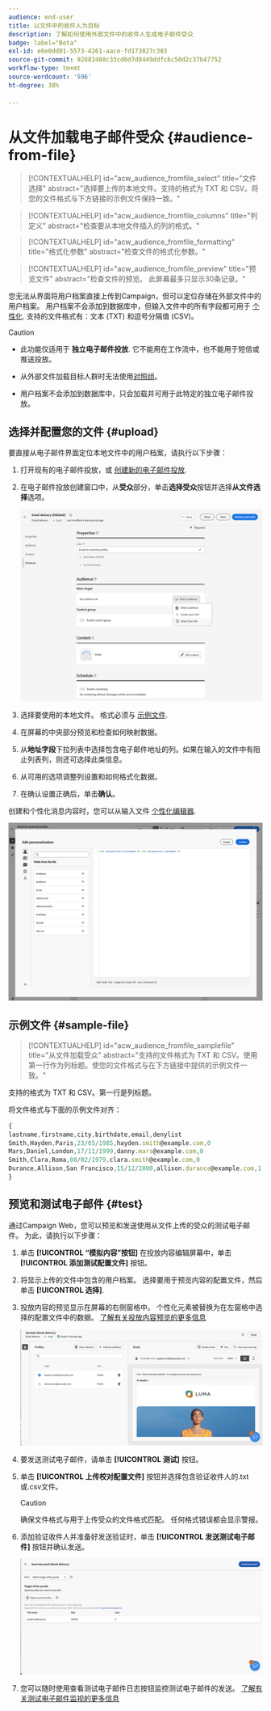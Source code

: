 ```yaml
---
audience: end-user
title: 以文件中的收件人为目标
description: 了解如何使用外部文件中的收件人生成电子邮件受众
badge: label="Beta"
exl-id: e6e0dd01-5573-4261-aace-fd173827c383
source-git-commit: 92882488c33cd0d7d8449ddfc6c50d2c37b47752
workflow-type: tm+mt
source-wordcount: '596'
ht-degree: 38%

---
```


# 从文件加载电子邮件受众 {#audience-from-file}

>[!CONTEXTUALHELP]
>id="acw_audience_fromfile_select"
>title="文件选择"
>abstract="选择要上传的本地文件。支持的格式为 TXT 和 CSV。将您的文件格式与下方链接的示例文件保持一致。"

>[!CONTEXTUALHELP]
>id="acw_audience_fromfile_columns"
>title="列定义"
>abstract="检查要从本地文件插入的列的格式。"

>[!CONTEXTUALHELP]
>id="acw_audience_fromfile_formatting"
>title="格式化参数"
>abstract="检查文件的格式化参数。"


>[!CONTEXTUALHELP]
>id="acw_audience_fromfile_preview"
>title="预览文件"
>abstract="检查文件的预览。 此屏幕最多只显示30条记录。"



您无法从界面将用户档案直接上传到Campaign，但可以定位存储在外部文件中的用户档案。 用户档案不会添加到数据库中，但输入文件中的所有字段都可用于 [个性化](../personalization/gs-personalization.md). 支持的文件格式有：文本 (TXT) 和逗号分隔值 (CSV)。

>[!CAUTION]
>
>* 此功能仅适用于 **独立电子邮件投放**. 它不能用在工作流中，也不能用于短信或推送投放。
>
>* 从外部文件加载目标人群时无法使用[对照组](control-group.md)。
>
>* 用户档案不会添加到数据库中，只会加载并可用于此特定的独立电子邮件投放。

## 选择并配置您的文件 {#upload}

要直接从电子邮件界面定位本地文件中的用户档案，请执行以下步骤：

1. 打开现有的电子邮件投放，或 [创建新的电子邮件投放](../email/create-email.md).
1. 在电子邮件投放创建窗口中，从&#x200B;**受众**&#x200B;部分，单击&#x200B;**选择受众**&#x200B;按钮并选择&#x200B;**从文件选择**&#x200B;选项。

   ![](assets/select-from-file.png)

1. 选择要使用的本地文件。 格式必须与 [示例文件](#sample-file).
1. 在屏幕的中央部分预览和检查如何映射数据。
1. 从&#x200B;**地址字段**&#x200B;下拉列表中选择包含电子邮件地址的列。如果在输入的文件中有阻止列表列，则还可选择此类信息。
1. 从可用的选项调整列设置和如何格式化数据。
1. 在确认设置正确后，单击&#x200B;**确认**。

创建和个性化消息内容时，您可以从输入文件 [个性化编辑器](../personalization/gs-personalization.md).

![](assets/select-external-perso.png)

## 示例文件 {#sample-file}

>[!CONTEXTUALHELP]
>id="acw_audience_fromfile_samplefile"
>title="从文件加载受众"
>abstract="支持的文件格式为 TXT 和 CSV。使用第一行作为列标题。使您的文件格式与在下方链接中提供的示例文件一致。"

支持的格式为 TXT 和 CSV。第一行是列标题。

将文件格式与下面的示例文件对齐：

```javascript
{
lastname,firstname,city,birthdate,email,denylist
Smith,Hayden,Paris,23/05/1985,hayden.smith@example.com,0
Mars,Daniel,London,17/11/1999,danny.mars@example.com,0
Smith,Clara,Roma,08/02/1979,clara.smith@example.com,0
Durance,Allison,San Francisco,15/12/2000,allison.durance@example.com,1
}
```

## 预览和测试电子邮件 {#test}

通过Campaign Web，您可以预览和发送使用从文件上传的受众的测试电子邮件。 为此，请执行以下步骤：

1. 单击 **[!UICONTROL “模拟内容”按钮]** 在投放内容编辑屏幕中，单击 **[!UICONTROL 添加测试配置文件]** 按钮。

1. 将显示上传的文件中包含的用户档案。 选择要用于预览内容的配置文件，然后单击 **[!UICONTROL 选择]**.

1. 投放内容的预览显示在屏幕的右侧窗格中。 个性化元素被替换为在左窗格中选择的配置文件中的数据。 [了解有关投放内容预览的更多信息](../preview-test/preview-content.md)

   ![](assets/file-upload-preview.png)

1. 要发送测试电子邮件，请单击 **[!UICONTROL 测试]** 按钮。

1. 单击 **[!UICONTROL 上传校对配置文件]** 按钮并选择包含验证收件人的.txt或.csv文件。

   >[!CAUTION]
   >
   >确保文件格式与用于上传受众的文件格式匹配。 任何格式错误都会显示警报。

1. 添加验证收件人并准备好发送验证时，单击 **[!UICONTROL 发送测试电子邮件]** 按钮并确认发送。

   ![](assets/file-upload-test.png)

1. 您可以随时使用查看测试电子邮件日志按钮监控测试电子邮件的发送。 [了解有关测试电子邮件监视的更多信息](../preview-test/test-deliveries.md#access-sent-test-deliveries-access-proofs)
